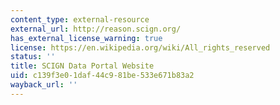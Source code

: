 ```yaml
---
content_type: external-resource
external_url: http://reason.scign.org/
has_external_license_warning: true
license: https://en.wikipedia.org/wiki/All_rights_reserved
status: ''
title: SCIGN Data Portal Website
uid: c139f3e0-1daf-44c9-81be-533e671b83a2
wayback_url: ''
---
```

